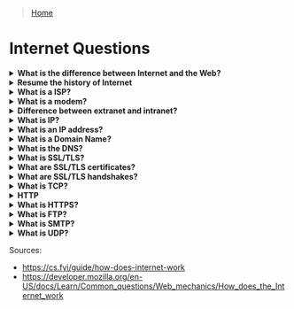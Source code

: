 > [Home](../README.md)

# Internet Questions


<!-- $Q:C -->
<details id="internet-vs-web">
<summary><b>What is the difference between Internet and the Web?</b></summary>
<blockquote>

Internet is the infrastructure, whereas the Web is a service built on top of the infrastructure.

It is worth noting there are several other services built on top of the Internet, such as email and IRC.
</blockquote></details>


<!-- $Q:B -->
<details id="history">
<summary><b>Resume the history of Internet</b></summary>
<blockquote>

In the 60s, The US army needs a decentralized communication network in case of a nuclear attack. After developments by US universities and research centers, Internet opens to other countries (UK first).

Internet relied on existing infrastructure (power, telephone) to develop itself. **Modems** were developed to allow communication over telephone lines. By connecting routers to routers, networks to networks, Internet scaled worldwide.
</blockquote></details>


<!-- $Q:D -->
<details id="isp">
<summary><b>What is a ISP?</b></summary>
<blockquote>

An Internet Service Provider is a company that manages some special routers that are all linked together and can also access other ISPs' routers. The Internet consists of this whole infrastructure of networks.
</blockquote></details>


<!-- $Q:B -->
<details id="modem">
<summary><b>What is a modem?</b></summary>
<blockquote>

To connect our network to the telephone infrastructure, we need a special piece of equipment called a modem. This modem turns the information from our network into information manageable by the telephone infrastructure and vice versa.
</blockquote></details>


<!-- $Q:D -->
<details id="extranet-vs-intranet">
<summary><b>Difference between extranet and intranet?</b></summary>
<blockquote>

Intranets: private networks, restricted to members of a particular organization.

Extranets are very similar to Intranets, except they open all (or part) of a private network to other organizations. They're used to share information with clients and stakeholders.
</blockquote></details>


<!-- $Q:D -->
<details id="ip">
<summary><b>What is IP?</b></summary>
<blockquote>

Internet protocol
</blockquote></details>


<!-- $Q:C -->
<details id="ip-address">
<summary><b>What is an IP address?</b></summary>
<blockquote>

IP Address: A unique identifier assigned to each device on a network. Necessary to route data to the correct destination. 

It's an address typically made of a series of four numbers separated by dots, for example: `192.168.2.10`.

There are two versions of IP addresses: the old **IPv4** and the more recent **IPv6**.
</blockquote></details>


<!-- $Q:C -->
<details id="domain-name">
<summary><b>What is a Domain Name?</b></summary>
<blockquote>

Domain Name: a human-readable name (alias) used to identify an IP address.

E.g.: "google.com" is a domain name used on top of the IP address `142.250.190.78` (but this address may change over time).

Domain names are translated into IP addresses using the Domain Name System (**DNS**).
</blockquote></details>


<!-- $Q:C -->
<details id="dns">
<summary><b>What is the DNS?</b></summary>
<blockquote>

Domain Name System (DNS): part of the internet infrastructure, responsible for translating domain names into IP addresses. When you enter a domain name into your web browser, your computer sends a DNS query to a DNS server, which returns the corresponding IP address.
</blockquote></details>


<!-- $Q:D -->
<details id="ssl-tls">
<summary><b>What is SSL/TLS?</b></summary>
<blockquote>

SSL/TLS: Secure Sockets Layer/Transport Layer Security: provide secure communication over the internet.
</blockquote></details>


<!-- $Q:D -->
<details id="ssl-tls-certificates">
<summary><b>What are SSL/TLS certificates?</b></summary>
<blockquote>

SSL/TLS Certificates are used to establish trust between the client and server. They contain information about the identity of the server and are signed by a trusted third party (a Certificate Authority) to verify their authenticity.

Use SSL/TLS when transmitting sensitive data. Devs need to obtain and maintain valid SSL/TLS certificates for their servers, and follow best practices for configuring and securing SSL/TLS connections.
</blockquote></details>


<!-- $Q:D -->
<details id="#ssl-tls-handshakes">
<summary><b>What are SSL/TLS handshakes?</b></summary>
<blockquote>

Handshake: During the SSL/TLS handshake process, the client and server exchange information to negotiate the encryption algorithm and other parameters for the secure connection.
</blockquote></details>


<!-- $Q:D -->
<details id="tcp">
<summary><b>What is TCP?</b></summary>
<blockquote>

Transmission Control Protocol: communication protocol used by most internet-based applications (TCP/IP). Provides a reliable, ordered, and error-checked delivery of data.
</blockquote></details>


<!-- $Q:D -->
<details id="http">
<summary><b>HTTP</b></summary>
<blockquote>

Protocol used to transfer data between web clients and servers.

How it works: When you visit a website, your web browser sends an **HTTP request** to the server, asking for the webpage or other resource you've requested. The server then sends an **HTTP response** back to the client, containing the requested data.

By default, HTTP uses TCP port 80.
</blockquote></details>


<!-- $Q:C -->
<details id="https">
<summary><b>What is HTTPS?</b></summary>
<blockquote>

Hyper Text Transfer Protocol Secure: A more secure, encrypted version of HTTP. HTTPS encrypts the data using SSL/TLS (Secure Sockets Layer/Transport Layer Security) encryption.

HTTPS by default uses port 443.
</blockquote></details>


<!-- $Q:D -->
<details id="ftp">
<summary><b>What is FTP?</b></summary>
<blockquote>

File Transfer Protocol 
</blockquote></details>


<!-- $Q:D -->
<details id="smtp">
<summary><b>What is SMTP?</b></summary>
<blockquote>

Simple Mail Transfer Protocol
</blockquote></details>


<!-- $Q:D -->
<details id="udp">
<summary><b>What is UDP?</b></summary>
<blockquote>

User Datagram Protocol
</blockquote></details>


Sources:
- https://cs.fyi/guide/how-does-internet-work
- https://developer.mozilla.org/en-US/docs/Learn/Common_questions/Web_mechanics/How_does_the_Internet_work
